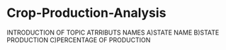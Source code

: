 # Crop-Production-Analysis
INTRODUCTION OF TOPIC 
ATRRIBUTS NAMES 
  A)STATE NAME
  B)STATE PRODUCTION
  C)PERCENTAGE OF PRODUCTION
